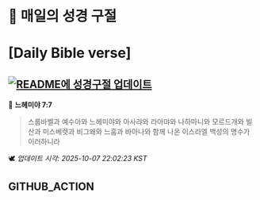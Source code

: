 # 🙏 매일의 성경 구절
# [Daily Bible verse]
## [![README에 성경구절 업데이트](https://github.com/DONGSUKA/first_test/actions/workflows/update-readme-bible.yml/badge.svg)](https://github.com/DONGSUKA/first_test/actions/workflows/update-readme-bible.yml)
<!-- START_BIBLE_VERSE -->
📖 **느헤미야 7:7**
> 스룹바벨과 예수아와 느헤미야와 아사랴와 라아먀와 나하마니와 모르드개와 빌산과 미스베렛과 비그왜와 느훔과 바아나와 함께 나온 이스라엘 백성의 명수가 이러하니라

🕊️ _업데이트 시각: 2025-10-07 22:02:23 KST_
  <!-- END_BIBLE_VERSE -->
## GITHUB_ACTION
